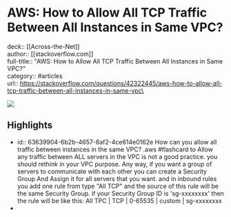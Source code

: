 # AWS: How to Allow All TCP Traffic Between All Instances in Same VPC?

deck:: [[Across-the-Net]]\
author:: [[stackoverflow.com]]\
full-title:: "AWS: How to Allow All TCP Traffic Between All Instances in Same VPC?"\
category:: #articles\
url:: https://stackoverflow.com/questions/42322445/aws-how-to-allow-all-tcp-traffic-between-all-instances-in-same-vpc\

![](https://readwise-assets.s3.amazonaws.com/static/images/article2.74d541386bbf.png)
## Highlights
- id:: 63639904-6b2b-4657-8af2-4ce614e0162e
   How can you allow all traffic between instances in the same VPC? .aws #flashcard 
    to Allow any traffic between ALL servers in the VPC is not a good practice.
     you should rethink in your VPC purpose.
     Any way, if you want a group of servers to communicate with each other you can create a Security Group 
     And Assign it for all servers that you want.
     and in inbound rules you add one rule from type "All TCP" and the source of this rule will be the same Security Group.
     if your Security Group ID is 'sg-xxxxxxxx'
     then the rule will be like this:
     All TPC | TCP | 0-65535 | custom | sg-xxxxxxxx
-